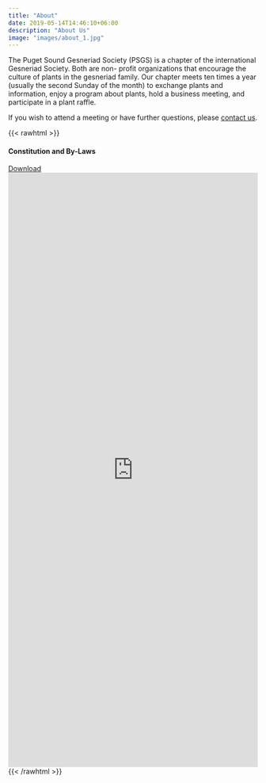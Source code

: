 ```yaml
---
title: "About"
date: 2019-05-14T14:46:10+06:00
description: "About Us"
image: "images/about_1.jpg"
---
```

The Puget Sound Gesneriad Society (PSGS) is a chapter of the international Gesneriad Society. Both are non-
profit organizations that encourage the culture of plants in the gesneriad family. Our chapter meets ten times a year (usually the second Sunday of the month) to exchange plants and information, enjoy a program about plants, hold a business meeting, and participate in a plant raffle.

If you wish to attend a meeting or have further questions,
please [contact us](/contact/).

{{< rawhtml >}}
<h4 class="mt-5 pt-5">Constitution and By-Laws</h4>
<a class="btn btn-outline-primary btn-sm" role="button" target="_blank" href="https://docs.google.com/document/d/e/2PACX-1vT0IvkzTmOZXqgCYRWD8j_ZTr6Rnh1syLIRKW9z2uCfraincO9xakzy8QqTaUAnEw/pub">Download</a></a>
<iframe 
    width="100%",
    height="1200",
    frameborder: 0,
    style="border:0;",
    src="https://docs.google.com/document/d/e/2PACX-1vT0IvkzTmOZXqgCYRWD8j_ZTr6Rnh1syLIRKW9z2uCfraincO9xakzy8QqTaUAnEw/pub?embedded=true">
    </iframe>
{{< /rawhtml >}}